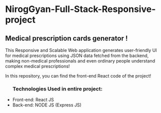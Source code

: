 # NirogGyan-Full-Stack-Responsive-project 
<h2>Medical prescription cards generator !</h2>
<p>This Responsive and Scalable Web application generates user-friendly UI for medical prescriptions using JSON data fetched from the backend, making non-medical professionals and even ordinary people understand complex medical prescriptions!<p>
<p>In this repository, you can find the front-end React code of the project!</p>
<ul>
  <h3>Technologies Used in entire project: </h3>
  <li> Front-end: React JS </li>
  <li> Back-end: NODE JS (Express JS) </li>
</ul>
